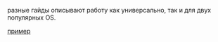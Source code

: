 
разные гайды описывают работу как универсально, так и для двух популярных OS.

[пример](https://chatapp.online/ru/help/uploading-files-to-dialogspro/?q=ru%2Fhelp%2Fuploading-files-to-dialogspro)